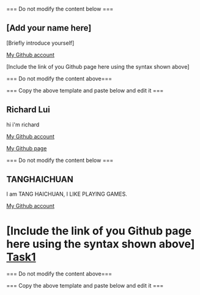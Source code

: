 === Do not modify the content below ===

## [Add your name here]
[Briefly introduce yourself]

[My Github account](http://www.github.com/put-your-github-username-here/)

[Include the link of you Github page here using the syntax shown above]

=== Do not modify the content above===

=== Copy the above template and paste below and edit it ===

## Richard Lui
hi i'm richard

[My Github account](http://www.github.com/cswclui)

[My Github page](https://cswclui.github.io/my_github_page/)



=== Do not modify the content below ===

## TANGHAICHUAN
I am TANG HAICHUAN, I LIKE PLAYING GAMES.

[My Github account](https://github.com/Walter-tang-eng)


[Include the link of you Github page here using the syntax shown above]
[Task1 ](https://walter-tang-eng.github.io/Walter/)
=======


=== Do not modify the content above===

=== Copy the above template and paste below and edit it ===







